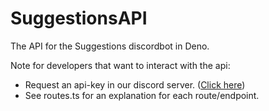 # SuggestionsAPI
The API for the Suggestions discordbot in Deno.

Note for developers that want to interact with the api:
 - Request an api-key in our discord server. ([Click here](https://discord.gg/3SYg3M5))
 - See routes.ts for an explanation for each route/endpoint.
